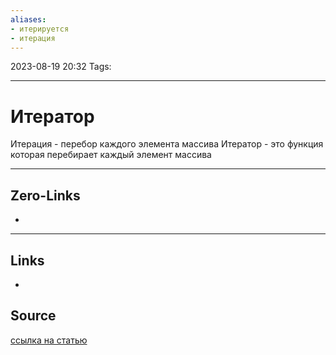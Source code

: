 ```yaml
---
aliases: 
- итерируется
- итерация
---
```


2023-08-19 20:32
Tags: 

___

# Итератор

Итерация - перебор каждого элемента массива
Итератор - это функция которая перебирает каждый элемент массива 


___

## Zero-Links
-

___

## Links
-

## Source

[ссылка на статью](https://learn.javascript.ru/iterator#:~:text=%D0%98%D1%82%D0%B5%D1%80%D0%B0%D1%82%D0%BE%D1%80%20%E2%80%93%20%D0%BE%D0%B1%D1%8A%D0%B5%D0%BA%D1%82%2C%20%D0%BF%D1%80%D0%B5%D0%B4%D0%BD%D0%B0%D0%B7%D0%BD%D0%B0%D1%87%D0%B5%D0%BD%D0%BD%D1%8B%D0%B9%20%D0%B4%D0%BB%D1%8F%20%D0%BF%D0%B5%D1%80%D0%B5%D0%B1%D0%BE%D1%80%D0%B0,%D0%B0%20done%3A%20true%20%D0%B2%20%D0%BA%D0%BE%D0%BD%D1%86%D0%B5.)
